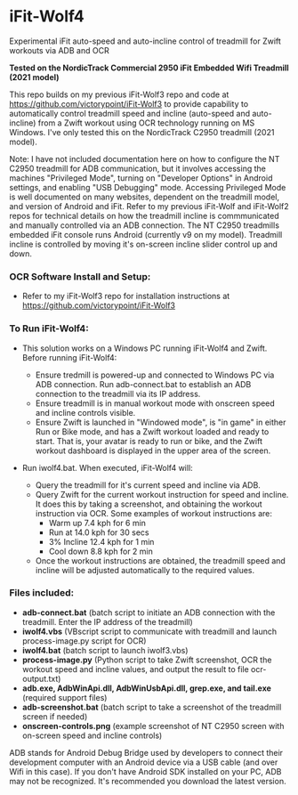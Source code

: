 # iFit-Wolf4
Experimental iFit auto-speed and auto-incline control of treadmill for Zwift workouts via ADB and OCR

**Tested on the NordicTrack Commercial 2950 iFit Embedded Wifi Treadmill (2021 model)**

This repo builds on my previous iFit-Wolf3 repo and code at https://github.com/victorypoint/iFit-Wolf3 to provide capability to automatically control treadmill speed and incline (auto-speed and auto-incline) from a Zwift workout using OCR technology running on MS Windows. I've only tested this on the NordicTrack C2950 treadmill (2021 model).

Note: I have not included documentation here on how to configure the NT C2950 treadmill for ADB communication, but it involves accessing the machines "Privileged Mode", turning on "Developer Options" in Android settings, and enabling "USB Debugging" mode. Accessing Privileged Mode is well documented on many websites, dependent on the treadmill model, and version of Android and iFit. Refer to my previous iFit-Wolf and iFit-Wolf2 repos for technical details on how the treadmill incline is commmunicated and manually controlled via an ADB connection. The NT C2950 treadmills embedded iFit console runs Android (currently v9 on my model). Treadmill incline is controlled by moving it's on-screen incline slider control up and down.

### OCR Software Install and Setup:

-  Refer to my iFit-Wolf3 repo for installation instructions at https://github.com/victorypoint/iFit-Wolf3

### To Run iFit-Wolf4:

- This solution works on a Windows PC running iFit-Wolf4 and Zwift. Before running iFit-Wolf4:
  - Ensure tredmill is powered-up and connected to Windows PC via ADB connection. Run adb-connect.bat to establish an ADB connection to the treadmill via its IP address.
  - Ensure treadmill is in manual workout mode with onscreen speed and incline controls visible.
  - Ensure Zwift is launched in "Windowed mode", is "in game" in either Run or Bike mode, and has a Zwift workout loaded and ready to start. That is, your avatar is ready to run or bike, and the Zwift workout dashboard is displayed in the upper area of the screen. 

- Run iwolf4.bat. When executed, iFit-Wolf4 will:
  - Query the treadmill for it's current speed and incline via ADB.
  - Query Zwift for the current workout instruction for speed and incline. It does this by taking a screenshot, and obtaining the workout instruction via OCR. Some examples of workout instructions are:
    - Warm up 7.4 kph for 6 min
    - Run at 14.0 kph for 30 secs
    - 3% Incline 12.4 kph for 1 min
    - Cool down 8.8 kph for 2 min
  - Once the workout instructions are obtained, the treadmill speed and incline will be adjusted automatically to the required values.

### Files included:
- **adb-connect.bat** (batch script to initiate an ADB connection with the treadmill. Enter the IP address of the treadmill)
- **iwolf4.vbs** (VBscript script to communicate with treadmill and launch process-image.py script for OCR)
- **iwolf4.bat** (batch script to launch iwolf3.vbs)
- **process-image.py** (Python script to take Zwift screenshot, OCR the workout speed and incline values, and output the result to file ocr-output.txt)
- **adb.exe, AdbWinApi.dll, AdbWinUsbApi.dll, grep.exe, and tail.exe** (required support files)
- **adb-screenshot.bat** (batch script to take a screenshot of the treadmill screen if needed)
- **onscreen-controls.png** (example screenshot of NT C2950 screen with on-screen speed and incline controls)

ADB stands for Android Debug Bridge used by developers to connect their development computer with an Android device via a USB cable (and over Wifi in this case). If you don't have Android SDK installed on your PC, ADB may not be recognized. It's recommended you download the latest version.

